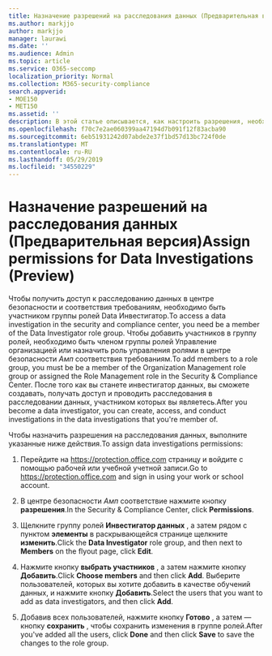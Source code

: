 ```yaml
---
title: Назначение разрешений на расследования данных (Предварительная версия)
ms.author: markjjo
author: markjjo
manager: laurawi
ms.date: ''
ms.audience: Admin
ms.topic: article
ms.service: O365-seccomp
localization_priority: Normal
ms.collection: M365-security-compliance
search.appverid:
- MOE150
- MET150
ms.assetid: ''
description: В этой статье описывается, как настроить разрешения, необходимые для использования средства расследования данных в Microsoft 365.
ms.openlocfilehash: f70c7e2ae060399aa47194d7b091f12f83acba90
ms.sourcegitcommit: 6eb51931242d07abde2e37f1bd57d13bc724f0de
ms.translationtype: MT
ms.contentlocale: ru-RU
ms.lasthandoff: 05/29/2019
ms.locfileid: "34550229"
---
```

# <a name="assign-permissions-for-data-investigations-preview"></a><span data-ttu-id="f17e9-103">Назначение разрешений на расследования данных (Предварительная версия)</span><span class="sxs-lookup"><span data-stu-id="f17e9-103">Assign permissions for Data Investigations (Preview)</span></span>

<span data-ttu-id="f17e9-104">Чтобы получить доступ к расследованию данных в центре безопасности и соответствия требованиям, необходимо быть участником группы ролей Data Инвестигатор.</span><span class="sxs-lookup"><span data-stu-id="f17e9-104">To access a data investigation in the security and compliance center, you need be a member of the Data Investigator role group.</span></span> <span data-ttu-id="f17e9-105">Чтобы добавить участников в группу ролей, необходимо быть членом группы ролей Управление организацией или назначить роль управления ролями в центре безопасности _Амп_ соответствия требованиям.</span><span class="sxs-lookup"><span data-stu-id="f17e9-105">To add members to a role group, you must be be a member of the Organization Management role group or assigned the Role Management role in the Security & Compliance Center.</span></span> <span data-ttu-id="f17e9-106">После того как вы станете инвестигатор данных, вы сможете создавать, получать доступ и проводить расследования в расследовании данных, участником которых вы являетесь.</span><span class="sxs-lookup"><span data-stu-id="f17e9-106">After you become a data investigator, you can create, access, and conduct investigations in the data investigations that you're member of.</span></span>

<span data-ttu-id="f17e9-107">Чтобы назначить разрешения на расследования данных, выполните указанные ниже действия.</span><span class="sxs-lookup"><span data-stu-id="f17e9-107">To assign data investigations permissions:</span></span>

1. <span data-ttu-id="f17e9-108">Перейдите на https://protection.office.com страницу и войдите с помощью рабочей или учебной учетной записи.</span><span class="sxs-lookup"><span data-stu-id="f17e9-108">Go to https://protection.office.com and sign in using your work or school account.</span></span>

3. <span data-ttu-id="f17e9-109">В центре безопасности _Амп_ соответствие нажмите кнопку **разрешения**.</span><span class="sxs-lookup"><span data-stu-id="f17e9-109">In the Security & Compliance Center, click **Permissions**.</span></span> 

4. <span data-ttu-id="f17e9-110">Щелкните группу ролей **Инвестигатор данных** , а затем рядом с пунктом **элементы** в раскрывающейся странице щелкните **изменить**.</span><span class="sxs-lookup"><span data-stu-id="f17e9-110">Click the **Data Investigator** role group, and then next to **Members** on the flyout page, click **Edit**.</span></span>

5. <span data-ttu-id="f17e9-111">Нажмите кнопку **выбрать участников** , а затем нажмите кнопку **Добавить**.</span><span class="sxs-lookup"><span data-stu-id="f17e9-111">Click **Choose members** and then click **Add**.</span></span> <span data-ttu-id="f17e9-112">Выберите пользователей, которых вы хотите добавить в качестве обучений данных, и нажмите кнопку **Добавить**.</span><span class="sxs-lookup"><span data-stu-id="f17e9-112">Select the users that you want to add as data investigators, and then click **Add**.</span></span>

6. <span data-ttu-id="f17e9-113">Добавив всех пользователей, нажмите кнопку **Готово** , а затем — кнопку **сохранить** , чтобы сохранить изменения в группе ролей.</span><span class="sxs-lookup"><span data-stu-id="f17e9-113">After you've added all the users, click **Done** and then click **Save** to save the changes to the role group.</span></span>